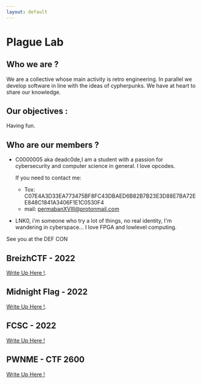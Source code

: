 ```yaml
---
layout: default
---
```



# Plague Lab

## Who we are ?

We are a collective whose main activity is retro engineering. In parallel we develop software in line with the ideas of cypherpunks. 
We have at heart to share our knowledge. 

## Our objectives :

Having fun.

## Who are our members ?

* C0000005 aka deadc0de,I am a student with a passion for cybersecurity and computer science in general. I love opcodes. 
  
  If you need to contact me: 
    * Tox:  C07E4A3D33EA773475BF8FC43DBAED6B82B7B23E3D88E7BA72EE848C1841A3406F1E1C0530F4
    * mail: permabanXVIII@protonmail.com

* LNK0, i'm someone who try a lot of things, no real identity, I'm wandering in cyberspace... I love FPGA and lowlevel computing.



See you at the DEF CON

## BreizhCTF - 2022 

[Write Up Here !](./CTF/2022/BreizhCTF/BreizhCTF.md).

## Midnight Flag - 2022

[Write Up Here !](./CTF/2022/MidnightFlagCTF/midnightflag.md).

## FCSC - 2022 
[Write Up Here !](./CTF/2022/FCSC2022/Hardware/FCSC.md)


## PWNME - CTF 2600

[Write Up Here !](./CTF/2022/CTF2600/Reverse/crackme.md)

